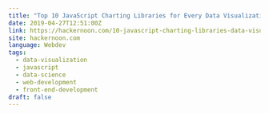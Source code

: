 ```yaml
---
title: "Top 10 JavaScript Charting Libraries for Every Data Visualization Need"
date: 2019-04-27T12:51:00Z
link: https://hackernoon.com/10-javascript-charting-libraries-data-visualization-b77523d23372?source=rss----3a8144eabfe3---4
site: hackernoon.com
language: Webdev
tags:
  - data-visualization
  - javascript
  - data-science
  - web-development
  - front-end-development
draft: false
---
```

